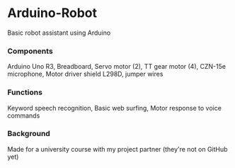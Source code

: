 # Arduino-Robot
Basic robot assistant using Arduino


### Components 
Arduino Uno R3, Breadboard, Servo motor (2), TT gear motor (4), CZN-15e microphone, Motor driver shield L298D, jumper wires

### Functions
Keyword speech recognition, Basic web surfing, Motor response to voice commands


### Background
Made for a university course with my project partner (they're not on GitHub yet)
